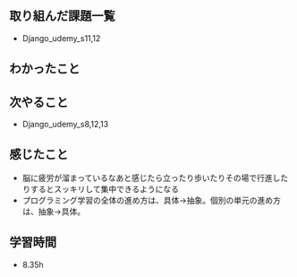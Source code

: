 ## 取り組んだ課題一覧  
- Django_udemy_s11,12

## わかったこと


## 次やること
- Django_udemy_s8,12,13

## 感じたこと
- 脳に疲労が溜まっているなあと感じたら立ったり歩いたりその場で行進したりするとスッキリして集中できるようになる
- プログラミング学習の全体の進め方は、具体→抽象。個別の単元の進め方は、抽象→具体。

## 学習時間
- 8.35h
